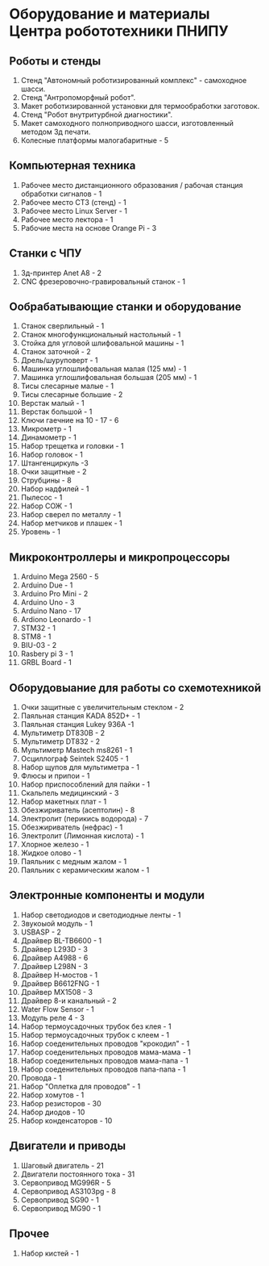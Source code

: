# Оборудование и материалы Центра робототехники ПНИПУ
## Роботы и стенды
1. Стенд "Автономный роботизированный комплекс" - самоходное шасси.
2. Стенд "Антропоморфный робот".
3. Макет роботизированной установки для термообработки заготовок.
4. Стенд "Робот внутритурбной диагностики".
5. Макет самоходного полноприводного шасси, изготовленный методом 3д печати.
6. Колесные платформы малогабаритные - 5

## Компьютерная техника
1. Рабочее место дистанционного образования / рабочая станция обработки сигналов - 1
2. Рабочее место СТЗ (стенд) - 1
3. Рабочее место Linux Server - 1
4. Рабочее место лектора - 1
5. Рабочие места на основе Orange Pi - 3

## Станки с ЧПУ
1. 3д-принтер Anet A8 - 2
2. CNC фрезеровочно-гравировальный станок - 1

## Ообрабатывающие станки и оборудование
1. Станок сверлильный - 1
0. Станок многофункциональный настольный - 1
2. Стойка для угловой шлифовальной машины - 1
2. Станок заточной - 2
4. Дрель/шуруповерт - 1
4. Машинка углошлифовальная малая (125 мм) - 1
4. Машинка углошлифовальная большая (205 мм) - 1
4. Тисы слесарные малые - 1
5. Тисы слесарные большие - 2
4. Верстак малый - 1
5. Верстак большой - 1
3. Ключи гаечние на 10 - 17 - 6
7. Микрометр - 1
8. Динамометр - 1
9. Набор трещетка и головки - 1
0. Набор головок - 1
1. Штангенциркуль -3
5. Очки защитные - 2
6. Струбцины - 8
7. Набор надфилей - 1
1. Пылесос - 1
5. Набор СОЖ - 1
8. Набор сверел по металлу - 1
9. Набор метчиков и плашек - 1
0. Уровень - 1

## Микроконтроллеры и микропроцессоры
1. Arduino Mega 2560 - 5
1. Arduino Due - 1
1. Arduino Pro Mini - 2
1. Arduino Uno - 3
1. Arduino Nano - 17
1. Ardiono Leonardo - 1
1. STM32 - 1
1. STM8 - 1
1. BIU-03 - 2
1. Rasbery pi 3 - 1
1. GRBL Board - 1

## Оборудовыание для работы со схемотехникой
1. Очки защитные с увеличительным стеклом - 2
12. Паяльная станция KADA 852D+ - 1
21. Паяльная станция Lukey 936A -1
1. Мультиметр DT830B - 2
2. Мультиметр DT832  - 2
3. Мультиметр Mastech ms8261 - 1
4. Осциллограф Seintek S2405 - 1
5. Набор щупов для мультиметра - 1
13. Флюсы и припои - 1
20. Набор приспособлений для пайки - 1
22. Скальпель медицинский - 3
23. Набор макетных плат - 1
25. Обезжириватель (асептолин) - 8
26. Электролит (перикись водорода) - 7
27. Обезжириватель (нефрас) - 1
28. Электролит (Лимонная кислота) - 1
29. Хлорное железо - 1
30. Жидкое олово - 1
41. Паяльник с медным жалом - 1
67. Паяльник с керамическим жалом - 1

## Электронные компоненты и модули
1. Набор светодиодов и светодиодные ленты - 1
77. Звукоыой модуль - 1
78. USBASP - 2
81. Драйвер BL-TB6600 - 1
82. Драйвер L293D - 3
83. Драйвер A4988 - 6
84. Драйвер L298N - 3
85. Драйвер Н-мостов - 1
86. Драйвер B6612FNG - 1
87. Драйвер MX1508 - 3
88. Драйвер 8-и канальный - 2
89. Water Flow Sensor - 1
90. Модуль реле 4  - 3
6. Набор термоусадочных трубок без клея - 1
7. Набор термоусадочных трубок с клеем  - 1
8. Набор соеденительных проводов "крокодил" - 1
9. Набор соеденительных проводов мама-мама - 1
10. Набор соеденительных проводов мама-папа - 1
11. Набор соеденительных проводов папа-папа - 1
31. Провода - 1
32. Набор "Оплетка для проводов" - 1
33. Набор хомутов - 1
33. Набор резисторов - 30
33. Набор диодов - 10
33. Набор конденсаторов - 10

## Двигатели и приводы
1. Шаговый двигатель - 21
36. Двигатели постоянного тока - 31
37. Сервопривод MG996R - 5
38. Сервопривод AS3103pg - 8
39. Сервопривод SG90 - 1
40. Сервопривод MG90 - 1

## Прочее
1. Набор кистей - 1
